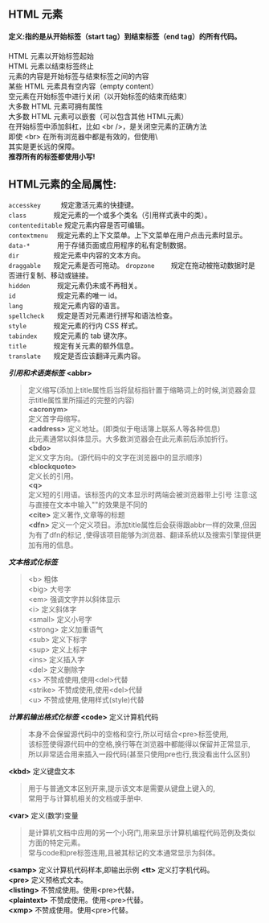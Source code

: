 ## HTML 元素
#### 定义:指的是从开始标签（start tag）到结束标签（end tag）的所有代码。

HTML 元素以开始标签起始  
HTML 元素以结束标签终止  
元素的内容是开始标签与结束标签之间的内容  
某些 HTML 元素具有空内容（empty content）  
空元素在开始标签中进行关闭（以开始标签的结束而结束）  
大多数 HTML 元素可拥有属性  
大多数 HTML 元素可以嵌套（可以包含其他 HTML元素）  
在开始标签中添加斜杠，比如 \<br />，是关闭空元素的正确方法  
即使 \<br> 在所有浏览器中都是有效的，但使用\ <br /> 其实是更长远的保障。  
**推荐所有的标签都使用小写!**

## HTML元素的全局属性:
`accesskey 	   ` 规定激活元素的快捷键。  
`class 		 ` 规定元素的一个或多个类名（引用样式表中的类）。   
`contenteditable` 规定元素内容是否可编辑。  
`contextmenu  ` 规定元素的上下文菜单。上下文菜单在用户点击元素时显示。  
`data-* 	  ` 	用于存储页面或应用程序的私有定制数据。  
`dir 		 ` 规定元素中内容的文本方向。  
`draggable 	 ` 规定元素是否可拖动。
`dropzone 	 ` 规定在拖动被拖动数据时是否进行复制、移动或链接。   
`hidden 	  ` 	规定元素仍未或不再相关。  
`id 		  ` 	规定元素的唯一 id。   
`lang 		 ` 规定元素内容的语言。  
`spellcheck   ` 	规定是否对元素进行拼写和语法检查。  
`style 		 ` 规定元素的行内 CSS 样式。  
`tabindex 	 ` 规定元素的 tab 键次序。  
`title 		 ` 规定有关元素的额外信息。  
`translate 	 ` 规定是否应该翻译元素内容。  



***引用和术语类标签***
**\<abbr>**          
> 定义缩写(添加上title属性后当将鼠标指针置于缩略词上的时候,浏览器会显示title属性里所描述的完整的内容)  
**\<acronym>**        
> 定义首字母缩写。  
**\<address>**
> 定义地址。(即类似于电话簿上联系人等各种信息)  
> 此元素通常以斜体显示。大多数浏览器会在此元素前后添加折行。  
**\<bdo>**	
> 定义文字方向。(源代码中的文字在浏览器中的显示顺序)	
**\<blockquote>**	
> 定义长的引用。	
**\<q>**	
> 定义短的引用语。该标签内的文本显示时两端会被浏览器带上引号	
注意:这与直接在文本中输入""的效果是不同的	
**\<cite>**
> 定义著作,文章等的标题	
**\<dfn>**
> 定义一个定义项目。添加title属性后会获得跟abbr一样的效果,但因为有了dfn的标记	,使得该项目能够为浏览器、翻译系统以及搜索引擎提供更加有用的信息。	

***文本格式化标签***
> \<b>			粗体			    	
\<big>		大号字     	 	
\<em> 		强调文字并以斜体显示    	 	
\<i> 			定义斜体字      		
\<small> 		定义小号字    	  
\<strong> 	定义加重语气       
\<sub> 		定义下标字         
\<sup> 		定义上标字      
\<ins> 		定义插入字      
\<del> 		定义删除字      
\<s> 			不赞成使用,使用\<del>代替       
\<strike> 	不赞成使用,使用\<del>代替        
\<u> 			不赞成使用,使用样式(style)代替             

***计算机输出格式化标签***
**\<code>** 定义计算机代码
>本身不会保留源代码中的空格和空行,所以可结合\<pre>标签使用,   
>该标签使得源代码中的空格,换行等在浏览器中都能得以保留并正常显示,  
>所以非常适合用来插入一段代码(甚至只使用pre也行,我没看出什么区别)  

**\<kbd>** 定义键盘文本
>用于与普通文本区别开来,提示该文本是需要从键盘上键入的,   
>常用于与计算机相关的文档或手册中.  

**\<var>** 定义(数学)变量
>是计算机文档中应用的另一个小窍门,用来显示计算机编程代码范例及类似方面的特定元素。  
>常与code和pre标签连用,且被其标记的文本通常显示为斜体。   

**\<samp>** 定义计算机代码样本,即输出示例
**\<tt>** 定义打字机代码。             
**\<pre>** 定义预格式文本。  
**\<listing>** 不赞成使用。使用\<pre>代替。  
**\<plaintext>** 不赞成使用。使用\<pre>代替。  
**\<xmp>** 不赞成使用。使用\<pre>代替。  